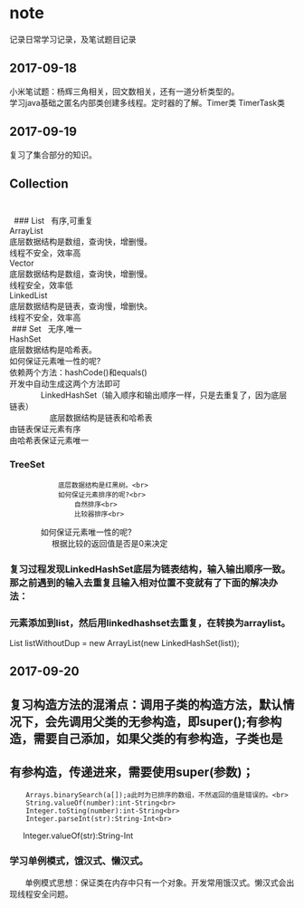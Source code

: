 # note
记录日常学习记录，及笔试题目记录

2017-09-18
-------------------------------------------------------------------

小米笔试题：杨辉三角相关，回文数相关，还有一道分析类型的。<br> 
学习java基础之匿名内部类创建多线程。定时器的了解。Timer类 TimerTask类<br> 

2017-09-19
-----------------------------------------------------------------------------

复习了集合部分的知识。<br> 
## Collection<br> <br> 
   ### List    有序,可重复<br> 
            ArrayList<br> 
                底层数据结构是数组，查询快，增删慢。<br> 
                线程不安全，效率高<br> 
            Vector<br> 
                底层数据结构是数组，查询快，增删慢。<br> 
                线程安全，效率低<br> 
            LinkedList<br> 
                底层数据结构是链表，查询慢，增删快。<br> 
                线程不安全，效率高<br> 
  ### Set    无序,唯一<br> 
            HashSet<br> 
                底层数据结构是哈希表。<br> 
                如何保证元素唯一性的呢?<br> 
                    依赖两个方法：hashCode()和equals()<br> 
                    开发中自动生成这两个方法即可<br> 
                LinkedHashSet（输入顺序和输出顺序一样，只是去重复了，因为底层链表）<br> 
                    底层数据结构是链表和哈希表<br> 
                    由链表保证元素有序<br> 
                    由哈希表保证元素唯一<br> 
   ### TreeSet<br> 
                底层数据结构是红黑树。<br> 
                如何保证元素排序的呢?<br> 
                    自然排序<br> 
                    比较器排序<br> 
                如何保证元素唯一性的呢?<br> 
                    根据比较的返回值是否是0来决定<br> 
### 复习过程发现LinkedHashSet底层为链表结构，输入输出顺序一致。那之前遇到的输入去重复且输入相对位置不变就有了下面的解决办法：<br> 
### 元素添加到list，然后用linkedhashset去重复，在转换为arraylist。<br> 
List<String> listWithoutDup = new ArrayList<String>(new LinkedHashSet<String>(list));<br> 
        
2017-09-20
--------------------------------------------------------------------------------------

## 复习构造方法的混淆点：调用子类的构造方法，默认情况下，会先调用父类的无参构造，即super();有参构造，需要自己添加，如果父类的有参构造，子类也是<br> 
## 有参构造，传递进来，需要使用super(参数)；<br> 
        Arrays.binarySearch(a[]);a此时为已排序的数组，不然返回的值是错误的。<br> 
        String.valueOf(number):int-String<br> 
        Integer.toSting(number):int-String<br> 
        Integer.parseInt(str):String-Int<br> 
        Integer.valueOf(str):String-Int<br> 
### 学习单例模式，饿汉式、懒汉式。<br> 
        单例模式思想：保证类在内存中只有一个对象。开发常用饿汉式。懒汉式会出现线程安全问题。<br> 
